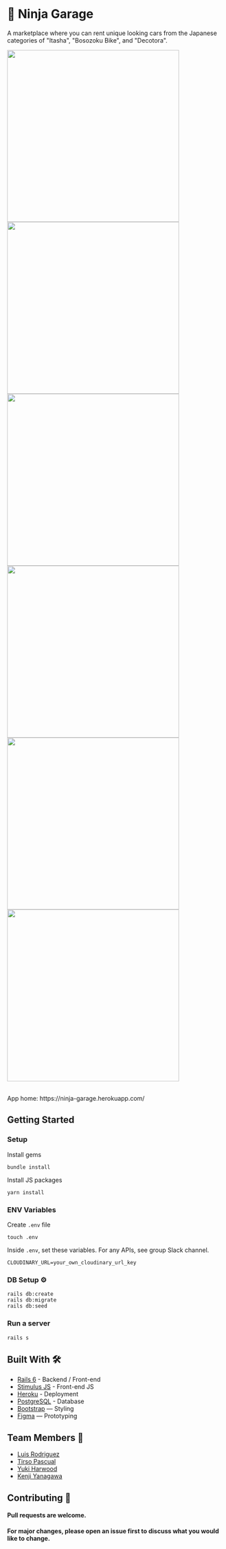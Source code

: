 # 🚗 Ninja Garage

A marketplace where you can rent unique looking cars from the Japanese categories of "Itasha", "Bosozoku Bike", and "Decotora".

<p float="left">
  <img src="https://user-images.githubusercontent.com/69304255/172329064-09f359a2-9a5c-4020-9bf8-4fd9b03b3df0.png" width="400" />
  <img src="https://user-images.githubusercontent.com/69304255/172329091-1d392336-66d0-4963-810d-ab8fe61a2f15.png" width="400" /> 
  <img src="https://user-images.githubusercontent.com/69304255/172329101-2b081059-4df0-4b23-8b3b-e18ae92a78e6.png" width="400" />
  <img src="https://user-images.githubusercontent.com/69304255/172329103-40e75239-2628-4f0e-8856-734fabddd88d.png" width="400" />
  <img src="https://user-images.githubusercontent.com/69304255/172329104-3c69b145-9e08-4d02-b7f7-3571ba76d630.png" width="400" />
  <img src="https://user-images.githubusercontent.com/69304255/172329108-347dbe56-e95c-4639-bd2c-bfba5436a0cc.png" width="400" />
</p>

<br>
App home: https://ninja-garage.herokuapp.com/
   

## Getting Started
### Setup 

Install gems
```
bundle install
```
Install JS packages
```
yarn install
```

### ENV Variables
Create `.env` file
```
touch .env
```
Inside `.env`, set these variables. For any APIs, see group Slack channel.
```
CLOUDINARY_URL=your_own_cloudinary_url_key
```

### DB Setup ⚙️
```
rails db:create
rails db:migrate
rails db:seed
```

### Run a server
```
rails s
```

## Built With 🛠
- [Rails 6](https://guides.rubyonrails.org/) - Backend / Front-end
- [Stimulus JS](https://stimulus.hotwired.dev/) - Front-end JS
- [Heroku](https://heroku.com/) - Deployment
- [PostgreSQL](https://www.postgresql.org/) - Database
- [Bootstrap](https://getbootstrap.com/) — Styling
- [Figma](https://www.figma.com) — Prototyping


## Team Members 👥
- [Luis Rodriguez](https://www.github.com/luisrrv)
- [Tirso Pascual](https://www.github.com/tirsop)
- [Yuki Harwood](https://www.github.com/yharwood)
- [Kenji Yanagawa](https://www.github.com/KenjiYANAGAWA)

## Contributing 👫
#### Pull requests are welcome.
#### For major changes, please open an issue first to discuss what you would like to change.

